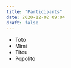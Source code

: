 ```yaml
---
title: "Participants"
date: 2020-12-02 09:04
draft: false
---
```




- Toto
- Mimi
- Titou
- Popolito
